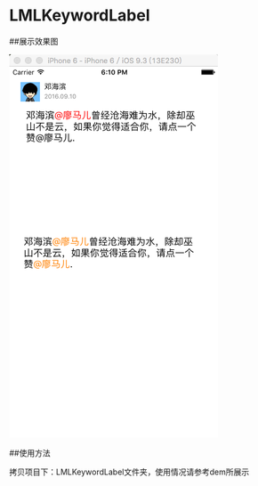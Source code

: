 # LMLKeywordLabel

##展示效果图

![img](https://github.com/liaodalin19903/LMLKeywordLabel/blob/master/lml.png)

##使用方法

拷贝项目下：LMLKeywordLabel文件夹，使用情况请参考dem所展示

